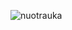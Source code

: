 ![nuotrauka](https://images.chesscomfiles.com/uploads/v1/article/24337.8d1dfeba.668x375o.59ae4c67a29e.jpeg)
